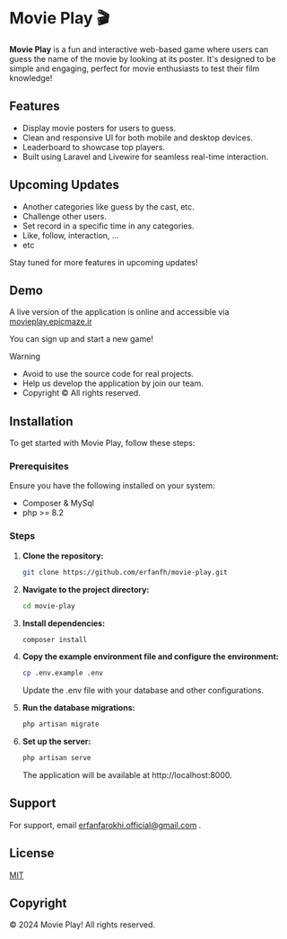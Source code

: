 # Movie Play 🎬

**Movie Play** is a fun and interactive web-based game where users can guess the name of the movie by looking at its poster. It's designed to be simple and engaging, perfect for movie enthusiasts to test their film knowledge!


## Features

- Display movie posters for users to guess.
- Clean and responsive UI for both mobile and desktop devices.
- Leaderboard to showcase top players.
- Built using Laravel and Livewire for seamless real-time interaction.

## Upcoming Updates

- Another categories like guess by the cast, etc.
- Challenge other users.
- Set record in a specific time in any categories.
- Like, follow, interaction, ...
- etc

Stay tuned for more features in upcoming updates!

## Demo

A live version of the application is online and accessible via [movieplay.epicmaze.ir]() 

You can sign up and start a new game!

> [!WARNING]  
> - Avoid to use the source code for real projects.
> - Help us develop the application by join our team.
> - Copyright © All rights reserved.

## Installation

To get started with Movie Play, follow these steps:

### Prerequisites

Ensure you have the following installed on your system:

- Composer & MySql
- php >= 8.2

### Steps

1. **Clone the repository:**

   ```bash
   git clone https://github.com/erfanfh/movie-play.git
   ```

2. **Navigate to the project directory:**

   ```bash
   cd movie-play
   ```

3. **Install dependencies:**

   ```bash
   composer install
   ```
4. **Copy the example environment file and configure the environment:**

   ```bash
   cp .env.example .env
   ```
   Update the .env file with your database and other configurations.

5. **Run the database migrations:**

   ```bash
   php artisan migrate
   ```
6. **Set up the server:**

   ```bash
   php artisan serve
   ```
   The application will be available at http://localhost:8000.

## Support

For support, email erfanfarokhi.official@gmail.com .

## License

[MIT](https://choosealicense.com/licenses/mit/)

## Copyright

© 2024 Movie Play! All rights reserved.
